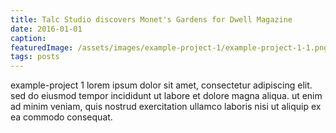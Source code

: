 ```yaml
---
title: Talc Studio discovers Monet's Gardens for Dwell Magazine
date: 2016-01-01
caption:
featuredImage: /assets/images/example-project-1/example-project-1-1.png
tags: posts
---
```


example-project 1 lorem ipsum dolor sit amet, consectetur adipiscing elit. sed do eiusmod tempor incididunt ut labore et dolore magna aliqua. ut enim ad minim veniam, quis nostrud exercitation ullamco laboris nisi ut aliquip ex ea commodo consequat.
